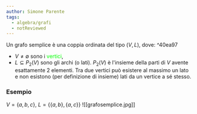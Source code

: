 ```yaml
---
author: Simone Parente
tags:
  - algebra/grafi
  - notReviewed
---
```

Un grafo semplice è una coppia ordinata del tipo $(V,L)$, dove: ^40ea97
- $V\neq \emptyset$ sono i <span style="color:#00ff00">vertici</span>,
- $L \subseteq P_2(V)$ sono gli archi (o lati).
	$P_2(V)$ è l'insieme della parti di $V$ avente esattamente $2$ elementi.
Tra due vertici può esistere al massimo un lato e non esistono (per definizione di insieme) lati da un vertice a sé stesso.
### Esempio
$V=\{a,b,c\}$, 
$L=\{\{a,b\},\{a,c\}\}$
![[grafosemplice.jpg]]